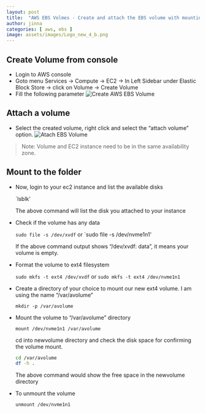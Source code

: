```yaml
---
layout: post
title:  "AWS EBS Volmes - Create and attach the EBS volume with mounting"
author: jinna
categories: [ aws, ebs ]
image: assets/images/Logo_new_4_b.png
---
```


## Create Volume from console
- Login to AWS console
- Goto menu Services -> Compute -> EC2 ->  In Left Sidebar under Elastic Block Store -> click on Volume -> Create Volume
- Fill the following parameter
![Create AWS EBS Volume](https://github.com/JinnaBalu/platform-engineering-concepts/blob/master/images/create-aws-ebs-volume.png)

## Attach a volume
- Select the created volume, right click and select the “attach volume” option.
![Atach EBS Volume](https://github.com/JinnaBalu/platform-engineering-concepts/blob/master/images/ebs-volume-atach.jpg)

> Note: Volume and EC2 instance need to be in the same availability zone.

## Mount to the folder

-  Now, login to your ec2 instance and list the available disks

   `lsblk'

   The above command will list the disk you attached to your instance

- Check if the volume has any data

   `sudo file -s /dev/xvdf` or `sudo file -s /dev/nvme1n1'

   If the above command output shows “/dev/xvdf: data”, it means your volume is empty.

-  Format the volume to ext4 filesystem
   
   `sudo mkfs -t ext4 /dev/xvdf` or `sudo mkfs -t ext4 /dev/nvme1n1`

- Create a directory of your choice to mount our new ext4 volume. I am using the name “/var/avolume”

   `mkdir -p /var/avolume`

- Mount the volume to “/var/avolume” directory

   `mount /dev/nvme1n1 /var/avolume`

   cd into newvolume directory and check the disk space for confirming the volume mount.

   ```bash
   cd /var/avolume
   df -h .
   ```
   The above command would show the free space in the newvolume directory

- To unmount the volume

  `unmount /dev/nvme1n1`

   